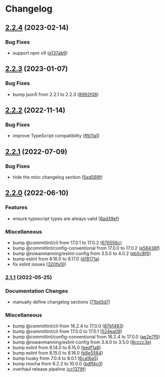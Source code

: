 # Changelog

## [2.2.4](https://github.com/rowanmanning/list-all-files/compare/v2.2.3...v2.2.4) (2023-02-14)


### Bug Fixes

* support npm v9 ([e137ab9](https://github.com/rowanmanning/list-all-files/commit/e137ab90394a703bb3d909e15ce5876e47c2c40a))

## [2.2.3](https://github.com/rowanmanning/list-all-files/compare/v2.2.2...v2.2.3) (2023-01-07)


### Bug Fixes

* bump json5 from 2.2.1 to 2.2.3 ([8992f08](https://github.com/rowanmanning/list-all-files/commit/8992f08f118dd80f0dc99c56281f84fd00ffe716))

## [2.2.2](https://github.com/rowanmanning/list-all-files/compare/v2.2.1...v2.2.2) (2022-11-14)


### Bug Fixes

* improve TypeScript compatibility ([ffb11a1](https://github.com/rowanmanning/list-all-files/commit/ffb11a1579cdc091b0dae9f60e5fbf1c25c235cb))

## [2.2.1](https://github.com/rowanmanning/list-all-files/compare/v2.2.0...v2.2.1) (2022-07-09)


### Bug Fixes

* hide the misc changelog section ([5ed569f](https://github.com/rowanmanning/list-all-files/commit/5ed569f14276f864bf91245cba5d424f8f70a9e4))

## [2.2.0](https://github.com/rowanmanning/list-all-files/compare/v2.1.1...v2.2.0) (2022-06-10)


### Features

* ensure typescript types are always valid ([6ad39ef](https://github.com/rowanmanning/list-all-files/commit/6ad39ef6946088865ebafe4b1c865cb493f64018))


### Miscellaneous

* bump @commitlint/cli from 17.0.1 to 17.0.2 ([676556c](https://github.com/rowanmanning/list-all-files/commit/676556cfb101af6993f6ed0c632ca0495b148308))
* bump @commitlint/config-conventional from 17.0.0 to 17.0.2 ([e58436f](https://github.com/rowanmanning/list-all-files/commit/e58436f3466bba6299c06dae09fb09c5b345f86a))
* bump @rowanmanning/eslint-config from 3.5.0 to 4.0.2 ([eb5c8f6](https://github.com/rowanmanning/list-all-files/commit/eb5c8f6842a45619cba5ef6d69fe4191ffde77a5))
* bump eslint from 8.16.0 to 8.17.0 ([d18171a](https://github.com/rowanmanning/list-all-files/commit/d18171a076e5c1054a4a0f869da2db29655f7396))
* fix eslint issues ([320fa10](https://github.com/rowanmanning/list-all-files/commit/320fa10ea3bbb85247d985e4155d5000a7a5efe7))

### [2.1.1](https://github.com/rowanmanning/list-all-files/compare/v2.1.0...v2.1.1) (2022-05-25)


### Documentation Changes

* manually define changelog sections ([71bd3d7](https://github.com/rowanmanning/list-all-files/commit/71bd3d74f118b5b75390943478e8b21222a30f3f))


### Miscellaneous

* bump @commitlint/cli from 16.2.4 to 17.0.0 ([87b1493](https://github.com/rowanmanning/list-all-files/commit/87b149381cc783b5b9929d34fa38d28ec6e871b0))
* bump @commitlint/cli from 17.0.0 to 17.0.1 ([524ea09](https://github.com/rowanmanning/list-all-files/commit/524ea094a3c084eb8b079ffd0e79ad2dcfb64781))
* bump @commitlint/config-conventional from 16.2.4 to 17.0.0 ([ae2e7f5](https://github.com/rowanmanning/list-all-files/commit/ae2e7f5777d0f092c0cea3db37c7ff34cae99c41))
* bump @rowanmanning/eslint-config from 3.4.0 to 3.5.0 ([8cccc3e](https://github.com/rowanmanning/list-all-files/commit/8cccc3ecd1723b9c77aaa0002783190c45bac30d))
* bump eslint from 8.14.0 to 8.15.0 ([bedf1a6](https://github.com/rowanmanning/list-all-files/commit/bedf1a600f2121808f5d771ab7c043fbb889bdfb))
* bump eslint from 8.15.0 to 8.16.0 ([b8e5584](https://github.com/rowanmanning/list-all-files/commit/b8e5584f5aa8116d8ec70d754071decbc5d8d351))
* bump husky from 7.0.4 to 8.0.1 ([6ca16a5](https://github.com/rowanmanning/list-all-files/commit/6ca16a51dc47777dae22eb6fd4b064fcfb53d014))
* bump mocha from 9.2.2 to 10.0.0 ([bdff4c0](https://github.com/rowanmanning/list-all-files/commit/bdff4c04f9c163229c22f9e6f37dbd49040e27bb))
* overhaul release pipeline ([cc1379f](https://github.com/rowanmanning/list-all-files/commit/cc1379f87e1143cb04e12e17a560b70adb2fe6ad))
